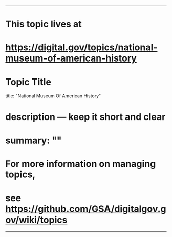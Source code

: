 
---
# This topic lives at
# https://digital.gov/topics/national-museum-of-american-history

# Topic Title
title: "National Museum Of American History"

# description — keep it short and clear
# summary: ""


# For more information on managing topics,
# see https://github.com/GSA/digitalgov.gov/wiki/topics
---